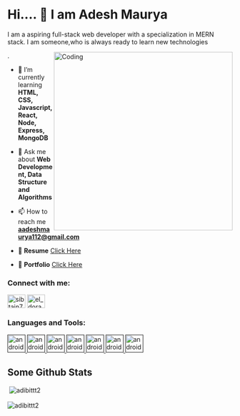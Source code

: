  

<div>
<h1 align="left">Hi.... 👋 I am Adesh Maurya</h1>
<p align="left">I am a aspiring full-stack web developer with a specialization in MERN stack. I am someone,who is always ready to learn new technologies </p>
</div>
<div>
    <img align="right" alt="Coding" width="400" src="https://media0.giphy.com/media/RbDKaczqWovIugyJmW/giphy.gif?cid=790b761139416ed019554dfd7f47eec1dee547bb5358b504&rid=giphy.gif&ct=g">

    
      
</div>



 .<br/>

- 🌱 I’m currently learning **HTML, CSS, Javascript, React, Node, Express, MongoDB**

- 💬 Ask me about **Web Development, Data Structure and Algorithms**

- 📫 How to reach me **aadeshmaurya112@gmail.com** 
- 📄 **Resume** [Click Here](https://drive.google.com/file/d/1GXofbcLhoZY99L7uErlgHx857CvTLLOB/view?usp=sharing)
- 📄 **Portfolio** [Click Here](https://adeshmaurya-portfolio.netlify.app/)

<h3 align="left">Connect with me:</h3>
<p align="left">

<a href="https://www.linkedin.com/in/adesh-maurya-427261222/" target="blank"><img align="center" src="https://raw.githubusercontent.com/rahuldkjain/github-profile-readme-generator/master/src/images/icons/Social/linked-in-alt.svg" alt="sibtain7352" height="30" width="40" /></a>
<a href="https://github.com/Aadesh1311" target="blank"><img align="center" src="https://www.influxdata.com/wp-content/uploads/GitHub-logo.jpg" alt="el_dorado_sib" height="30" width="40" /></a>
</p>
 
 


<h3 align="left">Languages and Tools:</h3>
<p align="left"> 

<a href="" target="_blank" rel="noreferrer"> <img src="https://upload.wikimedia.org/wikipedia/commons/thumb/6/61/HTML5_logo_and_wordmark.svg/1200px-HTML5_logo_and_wordmark.svg.png" alt="android" width="40" height="40"/> </a> 
<a href="" target="_blank" rel="noreferrer"> <img src="https://upload.wikimedia.org/wikipedia/commons/thumb/d/d5/CSS3_logo_and_wordmark.svg/1200px-CSS3_logo_and_wordmark.svg.png" alt="android" width="40" height="40"/> </a>
 <a href="" target="_blank" rel="noreferrer"> <img src="http://code-institute-org.github.io/Full-Stack-Web-Developer-Stream-0/assets/javascript.png" alt="android" width="40" height="40"/> </a>
<a href="" target="_blank" rel="noreferrer"> <img src="https://upload.wikimedia.org/wikipedia/commons/thumb/a/a7/React-icon.svg/1200px-React-icon.svg.png" alt="android" width="40" height="40"/> </a> 
<a href="" target="_blank" rel="noreferrer"> <img src="https://upload.wikimedia.org/wikipedia/commons/thumb/d/d9/Node.js_logo.svg/1200px-Node.js_logo.svg.png" alt="android" width="40" height="40"/> </a> 
<a href="" target="_blank" rel="noreferrer"> <img src="https://miro.medium.com/max/1400/1*XP-mZOrIqX7OsFInN2ngRQ.png" alt="android" width="40" height="40"/> </a> 
<a href="" target="_blank" rel="noreferrer"> <img src="https://g.foolcdn.com/art/companylogos/square/mdb.png" alt="android" width="40" height="40"/> </a> 

 </p>

## Some Github Stats <br/>

<div>&nbsp;<img align="center" src="https://github-readme-stats.vercel.app/api?username=Aadesh1311&show_icons=true&locale=en" alt="adibittt2" /></div> <br/>

<div><img align="left" src="https://github-readme-stats.vercel.app/api/top-langs?username=Aadesh1311&show_icons=true&locale=en&layout=compact" alt="adibittt2" /></div>





